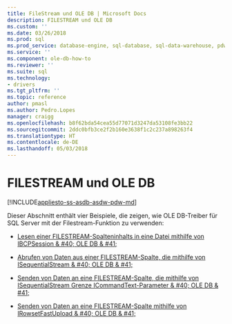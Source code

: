 ```yaml
---
title: FileStream und OLE DB | Microsoft Docs
description: FILESTREAM und OLE DB
ms.custom: ''
ms.date: 03/26/2018
ms.prod: sql
ms.prod_service: database-engine, sql-database, sql-data-warehouse, pdw
ms.service: ''
ms.component: ole-db-how-to
ms.reviewer: ''
ms.suite: sql
ms.technology:
- drivers
ms.tgt_pltfrm: ''
ms.topic: reference
author: pmasl
ms.author: Pedro.Lopes
manager: craigg
ms.openlocfilehash: b8f62bda54cea55d77071d3247da53108fe3bb22
ms.sourcegitcommit: 2ddc0bfb3ce2f2b160e3638f1c2c237a898263f4
ms.translationtype: HT
ms.contentlocale: de-DE
ms.lasthandoff: 05/03/2018
---
```

# <a name="filestream-and-ole-db"></a>FILESTREAM und OLE DB
[!INCLUDE[appliesto-ss-asdb-asdw-pdw-md](../../../../includes/appliesto-ss-asdb-asdw-pdw-md.md)]

  Dieser Abschnitt enthält vier Beispiele, die zeigen, wie OLE DB-Treiber für SQL Server mit der Filestream-Funktion zu verwenden:  
  
-   [Lesen einer FILESTREAM-Spalteninhalts in eine Datei mithilfe von IBCPSession & #40; OLE DB & #41;](../../../oledb/ole-db-how-to/filestream/read-a-filestream-column-to-file-using-ibcpsession-ole-db.md)  
  
-   [Abrufen von Daten aus einer FILESTREAM-Spalte, die mithilfe von ISequentialStream & #40; OLE DB & #41;](../../../oledb/ole-db-how-to/filestream/retrieve-data-from-a-filestream-column-using-isequentialstream-ole-db.md)  
  
-   [Senden von Daten an eine FILESTREAM-Spalte, die mithilfe von ISequentialStream Grenze ICommandText-Parameter & #40; OLE DB & #41;](../../../oledb/ole-db-how-to/filestream/send-data-to-filestream-isequentialstream-bound-to-icommandtext.md)  
  
-   [Senden von Daten an eine FILESTREAM-Spalte mithilfe von IRowsetFastUpload & #40; OLE DB & #41;](../../../oledb/ole-db-how-to/filestream/send-data-to-a-filestream-column-using-irowsetfastupload-ole-db.md)  
  
  
